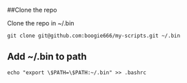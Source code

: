 
##Clone the repo

Clone the repo in ~/.bin

```
git clone git@github.com:boogie666/my-scripts.git ~/.bin
```

## Add ~/.bin to path

```
echo "export \$PATH=\$PATH:~/.bin" >> .bashrc
```
